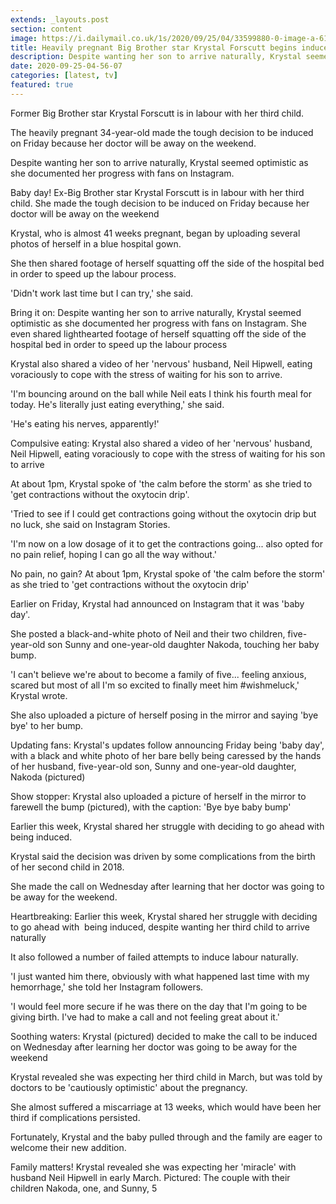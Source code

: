 ```yaml
---
extends: _layouts.post
section: content
image: https://i.dailymail.co.uk/1s/2020/09/25/04/33599880-0-image-a-61_1601003822700.jpg 
title: Heavily pregnant Big Brother star Krystal Forscutt begins induced labour 
description: Despite wanting her son to arrive naturally, Krystal seemed optimistic as she documented her progress with fans on Instagram 
date: 2020-09-25-04-56-07 
categories: [latest, tv] 
featured: true 
--- 
```

Former Big Brother star Krystal Forscutt is in labour with her third child.

The heavily pregnant 34-year-old made the tough decision to be induced on Friday because her doctor will be away on the weekend.

Despite wanting her son to arrive naturally, Krystal seemed optimistic as she documented her progress with fans on Instagram.

Baby day! Ex-Big Brother star Krystal Forscutt is in labour with her third child. She made the tough decision to be induced on Friday because her doctor will be away on the weekend

Krystal, who is almost 41 weeks pregnant, began by uploading several photos of herself in a blue hospital gown.

She then shared footage of herself squatting off the side of the hospital bed in order to speed up the labour process.

'Didn't work last time but I can try,' she said. 

Bring it on: Despite wanting her son to arrive naturally, Krystal seemed optimistic as she documented her progress with fans on Instagram. She even shared lighthearted footage of herself squatting off the side of the hospital bed in order to speed up the labour process

Krystal also shared a video of her 'nervous' husband, Neil Hipwell, eating voraciously to cope with the stress of waiting for his son to arrive. 

'I'm bouncing around on the ball while Neil eats I think his fourth meal for today. He's literally just eating everything,' she said.

'He's eating his nerves, apparently!'

Compulsive eating: Krystal also shared a video of her 'nervous' husband, Neil Hipwell, eating voraciously to cope with the stress of waiting for his son to arrive

At about 1pm, Krystal spoke of 'the calm before the storm' as she tried to 'get contractions without the oxytocin drip'.

'Tried to see if I could get contractions going without the oxytocin drip but no luck, she said on Instagram Stories.

'I'm now on a low dosage of it to get the contractions going... also opted for no pain relief, hoping I can go all the way without.' 

No pain, no gain? At about 1pm, Krystal spoke of 'the calm before the storm' as she tried to 'get contractions without the oxytocin drip'

Earlier on Friday, Krystal had announced on Instagram that it was 'baby day'.

She posted a black-and-white photo of Neil and their two children, five-year-old son Sunny and one-year-old daughter Nakoda, touching her baby bump. 

'I can't believe we're about to become a family of five... feeling anxious, scared but most of all I'm so excited to finally meet him #wishmeluck,' Krystal wrote.

She also uploaded a picture of herself posing in the mirror and saying 'bye bye' to her bump.

Updating fans: Krystal's updates follow announcing Friday being 'baby day', with a black and white photo of her bare belly being caressed by the hands of her husband, five-year-old son, Sunny and one-year-old daughter, Nakoda (pictured)

Show stopper: Krystal also uploaded a picture of herself in the mirror to farewell the bump (pictured), with the caption: 'Bye bye baby bump'

Earlier this week, Krystal shared her struggle with deciding to go ahead with being induced. 

Krystal said the decision was driven by some complications from the birth of her second child in 2018.

She made the call on Wednesday after learning that her doctor was going to be away for the weekend.

Heartbreaking: Earlier this week, Krystal shared her struggle with deciding to go ahead with  being induced, despite wanting her third child to arrive naturally

It also followed a number of failed attempts to induce labour naturally.

'I just wanted him there, obviously with what happened last time with my hemorrhage,' she told her Instagram followers.

'I would feel more secure if he was there on the day that I'm going to be giving birth. I've had to make a call and not feeling great about it.'  

Soothing waters: Krystal (pictured) decided to make the call to be induced on Wednesday after learning her doctor was going to be away for the weekend

Krystal revealed she was expecting her third child in March, but was told by doctors to be 'cautiously optimistic' about the pregnancy.

She almost suffered a miscarriage at 13 weeks, which would have been her third if complications persisted.

Fortunately, Krystal and the baby pulled through and the family are eager to welcome their new addition.

Family matters! Krystal revealed she was expecting her 'miracle' with husband Neil Hipwell in early March. Pictured: The couple with their children Nakoda, one, and Sunny, 5

